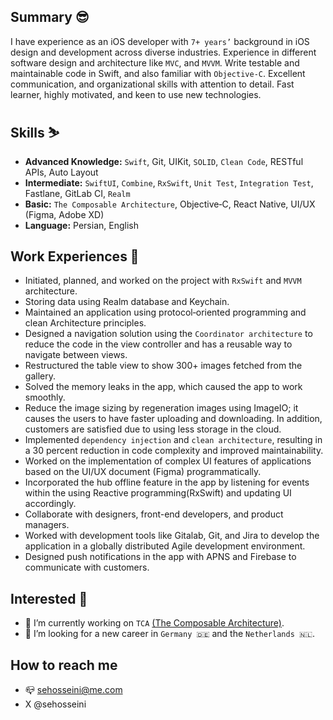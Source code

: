 ## Summary 😎
I have experience as an iOS developer with `7+ years’` background in iOS design and development across diverse industries. Experience in different software design and architecture like `MVC`, and `MVVM`. Write testable and maintainable code in Swift, and also familiar with `Objective‐C`. Excellent communication, and organizational skills with attention to detail. Fast learner, highly motivated, and keen to use new technologies.

## Skills ⛷️
- **Advanced Knowledge:** `Swift`, Git, UIKit, `SOLID`, `Clean Code`, RESTful APIs, Auto Layout
- **Intermediate:** `SwiftUI`, `Combine`, `RxSwift`, `Unit Test`, `Integration Test`, Fastlane, GitLab CI, `Realm`
- **Basic:** `The Composable Architecture`, Objective‐C, React Native, UI/UX (Figma, Adobe XD)
- **Language:** Persian, English

## Work Experiences 🔬
- Initiated, planned, and worked on the project with `RxSwift` and `MVVM` architecture.
- Storing data using Realm database and Keychain.
- Maintained an application using protocol‐oriented programming and clean Architecture principles.
- Designed a navigation solution using the `Coordinator architecture` to reduce the code in the view controller and has a reusable way to navigate between views.
- Restructured the table view to show 300+ images fetched from the gallery.
- Solved the memory leaks in the app, which caused the app to work smoothly.
- Reduce the image sizing by regeneration images using ImageIO; it causes the users to have faster uploading and downloading. In addition, customers are satisfied due to using less storage in the cloud.
- Implemented `dependency injection` and `clean architecture`, resulting in a 30 percent reduction in code complexity and improved maintainability.
- Worked on the implementation of complex UI features of applications based on the UI/UX document (Figma) programmatically.
- Incorporated the hub offline feature in the app by listening for events within the using Reactive programming(RxSwift) and updating UI accordingly.
- Collaborate with designers, front-end developers, and product managers.
- Worked with development tools like Gitalab, Git, and Jira to develop the application in a globally distributed Agile development environment.
- Designed push notifications in the app with APNS and Firebase to communicate with customers.

## Interested 🧐
- 🔭 I’m currently working on `TCA` [(The Composable Architecture)](https://github.com/pointfreeco/swift-composable-architecture).
- 🤔 I’m looking for a new career in `Germany 🇩🇪` and the `Netherlands 🇳🇱`.

## How to reach me 
- 📪 sehosseini@me.com
- X @sehosseini

<!--
- 🔭 I’m currently working on ...
- 👯 I’m looking to collaborate on ...
- 🤔 I’m looking for help with ...
- 💬 Ask me about ...
- ⚡ Fun fact: ...
-->
